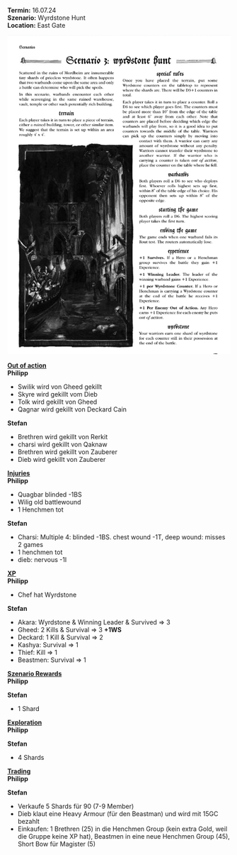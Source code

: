 **Termin:** 16.07.24  
**Szenario:** Wyrdstone Hunt  
**Location:** East Gate  

![](../Pics/Screenshot_20240716_093913_Chrome.jpg)


<ins>**Out of action**</ins>  
**Philipp**  
 - Swilik wird von Gheed gekillt
 - Skyre wird gekillt vom Dieb
 - Tolk wird gekillt von Gheed
 - Qagnar wird gekillt von Deckard Cain

**Stefan**  
 - Brethren wird gekillt von Rerkit
 - charsi wird gekillt von Qaknaw
 - Brethren wird gekillt von Zauberer
 - Dieb wird gekillt von Zauberer

<ins>**Injuries**</ins>  
**Philipp**  
 - Quagbar blinded -1BS
 - Wilig old battlewound
 - 1 Henchmen tot

**Stefan**  
 - Charsi: Multiple 4: blinded -1BS. chest wound -1T, deep wound: misses 2 games
 - 1 henchmen tot
 - dieb: nervous  -1I

<ins>**XP**</ins>  
**Philipp**  
 - Chef hat Wyrdstone
   
**Stefan**  
 - Akara: Wyrdstone & Winning Leader & Survived => 3
 - Gheed: 2 Kills & Survival => 3 **+1WS**
 - Deckard: 1 Kill & Survival => 2
 - Kashya: Survival => 1
 - Thief: Kill => 1
 - Beastmen: Survival => 1

<ins>**Szenario Rewards**</ins>  
**Philipp**  

**Stefan**  
 - 1 Shard

<ins>**Exploration**</ins>  
**Philipp**  

**Stefan**  
 - 4 Shards

<ins>**Trading**</ins>  
**Philipp**  

**Stefan**  
 - Verkaufe 5 Shards für 90 (7-9 Member)
 - Dieb klaut eine Heavy Armour (für den Beastman) und wird mit 15GC bezahlt
 - Einkaufen: 1 Brethren (25) in die Henchmen Group (kein extra Gold, weil die Gruppe keine XP hat), Beastmen in eine neue Henchmen Group (45), Short Bow für Magister (5)
